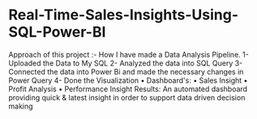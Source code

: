 # Real-Time-Sales-Insights-Using-SQL-Power-BI
Approach of this project :- How I have made a Data 
Analysis Pipeline. 1- Uploaded the Data to My SQL
2- Analyzed the data into SQL Query 3- Connected 
the data into Power Bi and made the necessary
changes in Power Query 4- Done the Visualization
• Dashboard's:
• Sales Insight
• Profit Analysis
• Performance Insight
Results: An automated dashboard providing quick & 
latest insight in order to support data driven decision 
making
